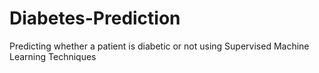 # Diabetes-Prediction
Predicting whether a patient is diabetic or not using Supervised Machine Learning Techniques 
